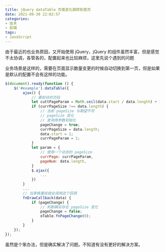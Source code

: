 ```yaml
---
title: jQuery dataTable 页面变化跳转到首页
date: 2021-09-30 22:02:57
categories:
- 技术
- 前端
tags:
- JavaScript
---
```

由于最近的也业务原因，又开始使用 jQuery，jQuery 的组件虽然丰富，但是感觉不太协调，各管各的，配置起来也比较麻烦，这里先说个遇到的问题

业务场景是这样的，需要在页面显示数量变更的时候自动切换到第一页，但是如果是默认的配置不会有这样的功能。

<!--more-->


``` javascript
$(document).ready(function () {
    $('#example').dataTable({
        ajax() {
            // 要前往的页码
            let cuttPageParam = Math.ceil(data.start / data.length) + 1;
            if (currPageSize !== data.length) {
                // 当前 pageSize 与期望不符
                // pageSize 变化
                // 查询用参数初始化
                pageChange = true;
                currPageSize = data.length;
                data.start = 1;
                currPageParam = 1;
            }
            let param = {
                // 使用一个动态的 pageSize
                currPage: currPageParam,
                pageNum: data.length,
            }
            $.ajax({
                ...
            })
        }
        ...
        // 当表格重绘就会调用这个回调
        fnDrawCallback(data) {
            if (pageChange) {
                // 判断确实存在 pageSize 变化
                pageChange = false;
                oTable.fnPageChange(0);
            }
        }
    });
});
```

虽然是个笨办法，但是确实解决了问题。不知道有没有更好的解决方案。
